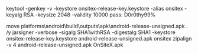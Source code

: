 keytool -genkey -v -keystore onsitex-release-key.keystore -alias onsitex -keyalg RSA -keysize 2048 -validity 10000
pass: D0r0thy99%

move platforms\android\build\outputs\apk\android-release-unsigned.apk . /y
jarsigner -verbose -sigalg SHA1withRSA -digestalg SHA1 -keystore onsitex-release-key.keystore android-release-unsigned.apk onsitex
zipalign -v 4 android-release-unsigned.apk OnSiteX.apk